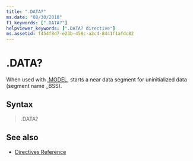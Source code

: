 ```yaml
---
title: ".DATA?"
ms.date: "08/30/2018"
f1_keywords: [".DATA?"]
helpviewer_keywords: [".DATA? directive"]
ms.assetid: f454f8d7-e23b-458c-a2c4-8441f1afdc82
---
```

# .DATA?

When used with [.MODEL](../../assembler/masm/dot-model.md), starts a near data segment for uninitialized data (segment name _BSS).

## Syntax

> .DATA?

## See also

- [Directives Reference](../../assembler/masm/directives-reference.md)
